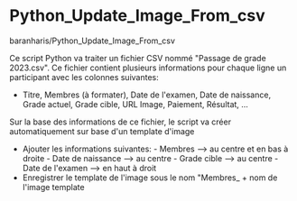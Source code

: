 # Python_Update_Image_From_csv
 baranharis/Python_Update_Image_From_csv

Ce script Python va traiter un fichier CSV nommé "Passage de grade 2023.csv". 
Ce fichier contient plusieurs informations pour chaque ligne un participant avec les colonnes suivantes:
- Titre, Membres (à formater), Date de l'examen, Date de naissance, Grade actuel, Grade cible, URL Image, Paiement, Résultat, ...

Sur la base des informations de ce fichier, le script va créer automatiquement sur base d'un template d'image
- Ajouter les informations suivantes:
         - Membres --> au centre et en bas à droite
         - Date de naissance --> au centre
         - Grade cible --> au centre
         - Date de l'examen --> en haut à droit
- Enregistrer le template de l'image sous le nom "Membres_ + nom de l'image template
